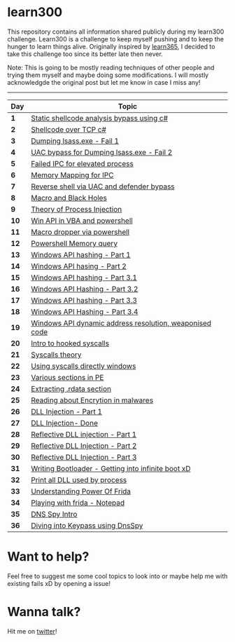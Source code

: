 # learn300

This repository contains all information shared publicly during my learn300 challenge. Learn300 is a challenge to keep myself pushing and to keep the hunger to learn things alive. Originally inspired by [learn365](https://github.com/harsh-bothra/learn365), I decided to take this challenge too since its better late then never.


Note: This is going to be mostly reading techniques of other people and trying them myself and maybe doing some modifications. I will mostly acknowledgde the original post but let me know in case I miss any! 

---
Day | Topic
--- | ----
**1** | [Static shellcode analysis bypass using c#](/days/day1.md)
**2** | [Shellcode over TCP c#](/days/day2.md)
**3** | [Dumping lsass.exe - Fail 1](/days/day3.md)
**4** | [UAC bypass for Dumping lsass.exe - Fail 2](/days/day4.md)
**5** | [Failed IPC for elevated process](/days/day5.md)
**6** | [Memory Mapping for IPC](/days/day6.md)
**7** | [Reverse shell via UAC and defender bypass](/days/day7.md)
**8** | [Macro and Black Holes](/days/day8.md)
**9** | [Theory of Process Injection](/days/day9.md)
**10**| [Win API in VBA and powershell](/days/day10.md)
**11**| [Macro dropper via powershell](/days/day11.md)
**12**| [Powershell Memory query](/days/day12.md)
**13**| [Windows API hashing - Part 1](/days/day13.md)
**14**| [Windows API hasing - Part 2](/days/day14.md)
**15**| [Windows API hashing - Part 3.1](/days/day15.md)
**16**| [Windows API Hashing - Part 3.2](/days/day16.md)
**17**| [Windows API hashing - Part 3.3](/days/day17.md)
**18**| [Windows API Hashing - Part 3.4](/days/day18.md)
**19**| [Windows API dynamic address resolution, weaponised code](/days/day19.md)
**20**| [Intro to hooked syscalls](/days/day20.md)
**21**| [Syscalls theory](/days/day21.md)
**22**| [Using syscalls directly windows](/days/day22.md)
**23**| [Various sections in PE](/days/day23.md)
**24**| [Extracting .rdata section](/days/day24.md)
**25**| [Reading about Encrytion in malwares](/days/day25.md)
**26**| [DLL Injection - Part 1](/days/day26.md)
**27**| [DLL Injection- Done](/days/day27.md)
**28**| [Reflective DLL injection - Part 1](/days/day28.md)
**29**| [Reflective DLL Injection - Part 2](/days/day29.md)
**30**| [Reflective DLL Injection - Part 3](/days/day30.md)
**31**| [Writing Bootloader - Getting into infinite boot xD](/days/day31.md)
**32**| [Print all DLL used by process](/days/day32.md)
**33**| [Understanding Power Of Frida](/days/day33.md)
**34**| [Playing with frida - Notepad](/days/day34.md)
**35**| [DNS Spy Intro](/days/day35.md)
**36**| [Diving into Keypass using DnsSpy](/days/day36.md)

# Want to help?

Feel free to suggest me some cool topics to look into or maybe help me with existing fails xD by opening a issue! 
 
# Wanna talk?

Hit me on [twitter](https://twitter.com/gh0st_R1d3r_0x9)!
